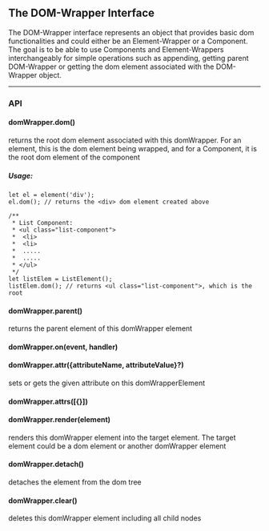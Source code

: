 ## The DOM-Wrapper Interface
The DOM-Wrapper interface represents an object that provides basic dom functionalities and could either be an Element-Wrapper or a Component. The goal is to be able to use Components and Element-Wrappers interchangeably for simple operations such as appending, getting parent DOM-Wrapper or getting the dom element associated with the DOM-Wrapper object.

---
### API
#### domWrapper.dom()
returns the root dom element associated with this domWrapper. For an element, this is the dom element being wrapped, and for a Component, it is the root dom element of the component
##### Usage:
```
let el = element('div');
el.dom(); // returns the <div> dom element created above

/**
 * List Component:
 * <ul class="list-component">
 *  <li>
 *  <li>
 *  .....
 *  .....
 * </ul>
 */
let listElem = ListElement();
listElem.dom(); // returns <ul class="list-component">, which is the root

```


#### domWrapper.parent()
returns the parent element of this domWrapper element

#### domWrapper.on(event, handler)

#### domWrapper.attr({attributeName, attributeValue}?)
sets or gets the given attribute on this domWrapperElement

#### domWrapper.attrs([{}])

#### domWrapper.render(element)
renders this domWrapper element into the target element. The target element could be a dom element or another domWrapper element

#### domWrapper.detach()
detaches the element from the dom tree
#### domWrapper.clear()
deletes this domWrapper element including all child nodes
